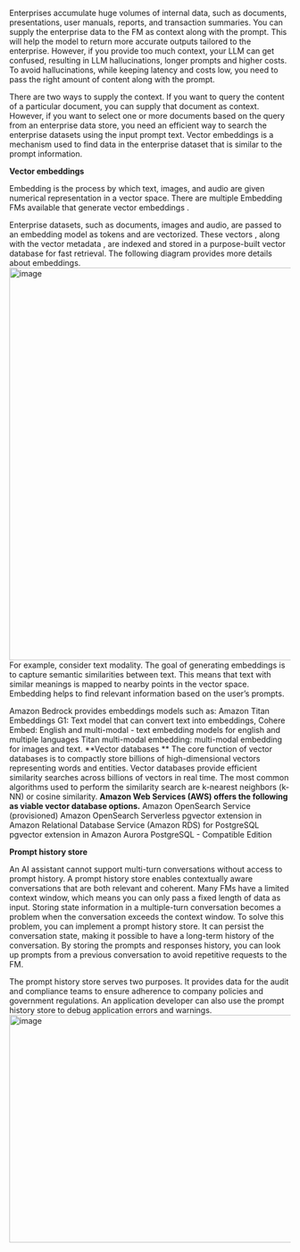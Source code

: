 Enterprises accumulate huge volumes of internal data, such as documents, presentations, user manuals, reports, and transaction summaries. You can supply the enterprise data to the FM as context along with the prompt. This will help the model to return more accurate outputs tailored to the enterprise. However, if you provide too much context, your LLM can get confused, resulting in LLM hallucinations, longer prompts and higher costs. To avoid hallucinations, while keeping latency and costs low, you need to pass the right amount of content along with the prompt.

There are two ways to supply the context. If you want to query the content of a particular document, you can supply that document as context. However, if you want to select one or more documents based on the query from an enterprise data store, you need an efficient way to search the enterprise datasets using the input prompt text. Vector embeddings is a mechanism used to find data in the enterprise dataset that is similar to the prompt information.

**Vector embeddings**

Embedding is the process by which text, images, and audio are given numerical representation in a vector space. There are multiple Embedding FMs available that generate vector embeddings .

Enterprise datasets, such as documents, images and audio, are passed to an embedding model as tokens and are vectorized. These vectors , along with the vector
metadata , are indexed and stored in a purpose-built vector database for fast retrieval. The following diagram provides more details about embeddings.
<img width="971" height="702" alt="image" src="https://github.com/user-attachments/assets/6cc72408-1972-41e6-9399-3f3dea93ffeb" />
For example, consider text modality. The goal of generating embeddings is to capture semantic similarities between text. This means that text with similar meanings is mapped to nearby points in the vector space. Embedding helps to find relevant information based on the user’s prompts.

Amazon Bedrock provides embeddings models such as:
    Amazon Titan Embeddings G1: Text model that can convert text into embeddings,
    Cohere Embed: English and multi-modal - text embedding models for english and multiple languages
    Titan multi-modal embedding: multi-modal embedding for images and text.
**Vector databases **
The core function of vector databases is to compactly store billions of high-dimensional vectors representing words and entities. Vector databases provide efficient similarity searches across billions of vectors in real time.
The most common algorithms used to perform the similarity search are k-nearest neighbors (k-NN) or cosine similarity.
**Amazon Web Services (AWS) offers the following as viable vector database options.**
    Amazon OpenSearch Service (provisioned)
    Amazon OpenSearch Serverless
    pgvector extension in Amazon Relational Database Service (Amazon RDS) for PostgreSQL
    pgvector extension in Amazon Aurora PostgreSQL - Compatible Edition

**Prompt history store**

An AI assistant cannot support multi-turn conversations without access to prompt history. A prompt history store enables contextually aware conversations that are both relevant and coherent. Many FMs have a limited context window, which means you can only pass a fixed length of data as input. Storing state information in a multiple-turn conversation becomes a problem when the conversation exceeds the context window. To solve this problem, 
you can implement a prompt history store. It can persist the conversation state, making it possible to have a long-term history of the conversation.
By storing the prompts and responses history, you can look up prompts from a previous conversation to avoid repetitive requests to the FM.

The prompt history store serves two purposes. It provides data for the audit and compliance teams to ensure adherence to company policies and government regulations.
 An application developer can also use the prompt history store to debug application errors and warnings.
<img width="806" height="407" alt="image" src="https://github.com/user-attachments/assets/96d15f3e-a08b-4bf1-ad14-38f4bc33dbce" />

